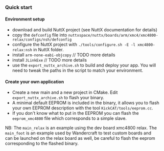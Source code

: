 ### Quick start

#### Environment setup
- download and build NuttX project (see NuttX documentation for details)
- copy the `defconfig` file into `nuttxspace/nuttx/boards/arm/xmc4/xmc4800-relax/configs/nsh/defconfig`
- configure the NuttX project with `./tools/configure.sh -E -l xmc4800-relax:nsh` in NuttX folder.
- install `arm-none-eabi-objcopy` // TODO more details
- install `JLinkExe`              // TODO more details
- use the `export_nuttx_archive.sh` to build and deploy your app. You will need to tweak the paths in the script to match your environment.


#### Create your own application

- Create a new main and a new project in CMake. Edit `export_nuttx_archive.sh` to flash your binary.
- A minimal default EEPROM is included in the binary, it allows you to flash your own EEPROM description with the tool `KickCAT/tools/eeprom.cc`.
- If you don't know what to put in the EEPROM you can flash the `eeprom_xmc4800` file which corresponds to a simple slave.


NB: The `main_relax` is an example using the dev board xmc4800 relax.
The `main_foot` is an example used by Wandercraft to test custom boards and can be launched on the relax board as well, be careful to flash the eeprom corresponding to the flashed binary.
